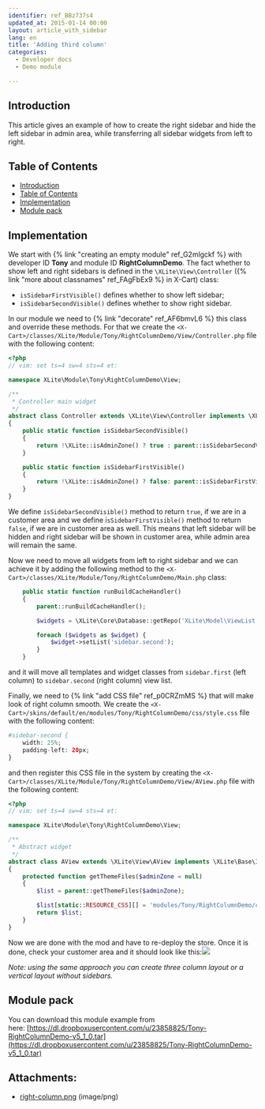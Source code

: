 ```yaml
---
identifier: ref_BBz737s4
updated_at: 2015-01-14 00:00
layout: article_with_sidebar
lang: en
title: 'Adding third column'
categories:
  - Developer docs
  - Demo module

---
```



## Introduction

This article gives an example of how to create the right sidebar and hide the left sidebar in admin area, while transferring all sidebar widgets from left to right.

## Table of Contents

*   [Introduction](#introduction)
*   [Table of Contents](#table-of-contents)
*   [Implementation](#implementation)
*   [Module pack](#module-pack)

## Implementation

We start with {% link "creating an empty module" ref_G2mlgckf %} with developer ID **Tony** and module ID **RightColumnDemo**. The fact whether to show left and right sidebars is defined in the `\XLite\View\Controller` ({% link "more about classnames" ref_FAgFbEx9 %} in X-Cart) class: 

*   `isSidebarFirstVisible()` defines whether to show left sidebar;
*   `isSidebarSecondVisible()` defines whether to show right sidebar.

In our module we need to {% link "decorate" ref_AF6bmvL6 %} this class and override these methods. For that we create the `<X-Cart>/classes/XLite/Module/Tony/RightColumnDemo/View/Controller.php` file with the following content: 

```php
<?php
// vim: set ts=4 sw=4 sts=4 et:

namespace XLite\Module\Tony\RightColumnDemo\View;

/**
 * Controller main widget
 */
abstract class Controller extends \XLite\View\Controller implements \XLite\Base\IDecorator
{    
    public static function isSidebarSecondVisible()
    {
        return !\XLite::isAdminZone() ? true : parent::isSidebarSecondVisible();
    }

    public static function isSidebarFirstVisible()
    {
        return !\XLite::isAdminZone() ? false: parent::isSidebarFirstVisible();
    }
}
```

We define `isSidebarSecondVisible()` method to return `true`, if we are in a customer area and we define i`sSidebarFirstVisible()` method to return `false`, if we are in customer area as well. This means that left sidebar will be hidden and right sidebar will be shown in customer area, while admin area will remain the same.

Now we need to move all widgets from left to right sidebar and we can achieve it by adding the following method to the `<X-Cart>/classes/XLite/Module/Tony/RightColumnDemo/Main.php` class: 

```php
    public static function runBuildCacheHandler()
    {
        parent::runBuildCacheHandler();

        $widgets = \XLite\Core\Database::getRepo('XLite\Model\ViewList')->findClassList('sidebar.first', 'customer');

        foreach ($widgets as $widget) {
            $widget->setList('sidebar.second');
        }
    }
```

and it will move all templates and widget classes from `sidebar.first` (left column) to `sidebar.second` (right column) view list.

Finally, we need to {% link "add CSS file" ref_p0CRZmMS %} that will make look of right column smooth. We create the `<X-Cart>/skins/default/en/modules/Tony/RightColumnDemo/css/style.css` file with the following content: 

```php
#sidebar-second {
    width: 25%;
    padding-left: 20px;
}
```

and then register this CSS file in the system by creating the `<X-Cart>/classes/XLite/Module/Tony/RightColumnDemo/View/AView.php` file with the following content: 

```php
<?php
// vim: set ts=4 sw=4 sts=4 et:

namespace XLite\Module\Tony\RightColumnDemo\View;

/**
 * Abstract widget
 */
abstract class AView extends \XLite\View\AView implements \XLite\Base\IDecorator
{    
    protected function getThemeFiles($adminZone = null)
    {
        $list = parent::getThemeFiles($adminZone);

        $list[static::RESOURCE_CSS][] = 'modules/Tony/RightColumnDemo/css/style.css';
        return $list;
    }
}
```

Now we are done with the mod and have to re-deploy the store. Once it is done, check your customer area and it should look like this:![]({{site.baseurl}}/attachments/524300/8356186.png)

_Note: using the same approach you can create three column layout or a vertical layout without sidebars._

## Module pack

You can download this module example from here: [https://dl.dropboxusercontent.com/u/23858825/Tony-RightColumnDemo-v5_1_0.tar](https://dl.dropboxusercontent.com/u/23858825/Tony-RightColumnDemo-v5_1_0.tar)

## Attachments:

* [right-column.png]({{site.baseurl}}/attachments/524300/8356186.png) (image/png)